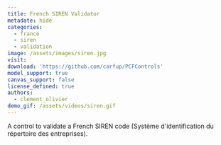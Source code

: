 ```yaml
---
title: French SIREN Validator
metadate: hide
categories:
  - france
  - siren
  - validation
image: /assets/images/siren.jpg
visit: 
download: 'https://github.com/carfup/PCFControls'
model_support: true
canvas_support: false
license_defined: true
authors:
  - clement_olivier
demo_gif: /assets/videos/siren.gif
---
```


A control to validate a French SIREN code (Système d'identification du répertoire des entreprises).
